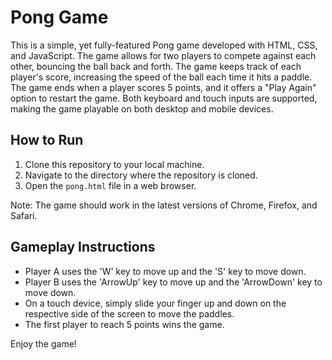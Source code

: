 # Pong Game

This is a simple, yet fully-featured Pong game developed with HTML, CSS, and JavaScript. The game allows for two players to compete against each other, bouncing the ball back and forth. The game keeps track of each player's score, increasing the speed of the ball each time it hits a paddle. The game ends when a player scores 5 points, and it offers a "Play Again" option to restart the game. Both keyboard and touch inputs are supported, making the game playable on both desktop and mobile devices.

## How to Run

1. Clone this repository to your local machine.
2. Navigate to the directory where the repository is cloned.
3. Open the `pong.html` file in a web browser.

Note: The game should work in the latest versions of Chrome, Firefox, and Safari.

## Gameplay Instructions

- Player A uses the 'W' key to move up and the 'S' key to move down.
- Player B uses the 'ArrowUp' key to move up and the 'ArrowDown' key to move down.
- On a touch device, simply slide your finger up and down on the respective side of the screen to move the paddles.
- The first player to reach 5 points wins the game. 

Enjoy the game!
